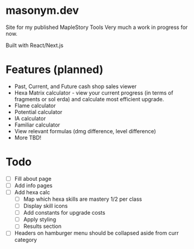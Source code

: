 # masonym.dev
Site for my published MapleStory Tools
Very much a work in progress for now.

Built with React/Next.js

# Features (planned)

- Past, Current, and Future cash shop sales viewer
- Hexa Matrix calculator - view your current progress (in terms of fragments or sol erda) and calculate most efficient upgrade.
- Flame calculator
- Potential calculator
- IA calculator
- Familiar calculator
- View relevant formulas (dmg difference, level difference)
- More TBD!

# Todo

- [ ] Fill about page
- [ ] Add info pages
- [ ] Add hexa calc
  - [ ] Map which hexa skills are mastery 1/2 per class
  - [ ] Display skill icons
  - [ ] Add constants for upgrade costs
  - [ ] Apply styling
  - [ ] Results section
- [ ] Headers on hamburger menu should be collapsed aside from curr category
